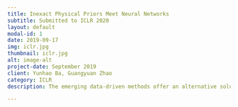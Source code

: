 ```yaml
---
title: Inexact Physical Priors Meet Neural Networks
subtitle: Submitted to ICLR 2020
layout: default
modal-id: 1
date: 2019-09-17
img: iclr.jpg
thumbnail: iclr.jpg
alt: image-alt
project-date: September 2019
client: Yunhao Ba, Guangyuan Zhao
category: ICLR
description: The emerging data-driven methods offer an alternative solution to the conventional physical reasoning by learning from high-fidelity training data. However, these methods usually lack interpretiability and require massive amounts of data in general. Hence, different approaches to incorporating prior knowledge within data-driven frameworks have been proposed to make use of both data and physics. While these approaches are successful, we demonstrate that their network architecture matters- most of the physics-based learning architectures are task specific, and can not adapt to diverse physical circumstances easily. As such, we propose the physics-based neural architecture search (PhysicsNAS) that is generalizable to all physical environments. PhysicsNAS learns both the network architectures and the associated weights with physics-inspired candidate modules, and opens the new avenue for physics-based learning. It is an important step towards flexible formulations of physics-based learning architectures for specific goals.

---
```

